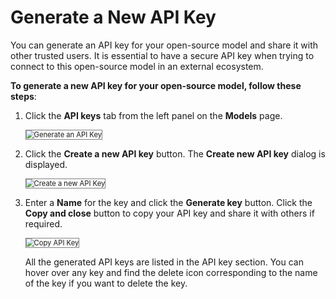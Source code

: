 # Generate a New API Key

You can generate an API key for your open-source model and share it with other trusted users. It is essential to have a secure API key when trying to connect to this open-source model in an external ecosystem.  

**To generate a new API key for your open-source model, follow these steps**:

1. Click the **API keys** tab from the left panel on the **Models** page.

    <img src="../images/generate-an-api-key.png" alt="Generate an API Key" title="Generate an API Key" style="border: 1px solid gray; zoom:80%;">

1. Click the **Create a new API key** button. The **Create new API key** dialog is displayed.

    <img src="../images/create-a-new-api-key-open-source-model.png" alt="Create a new API Key" title="Create a new API Key" style="border: 1px solid gray; zoom:80%;">

1. Enter a **Name** for the key and click the **Generate key** button. Click the **Copy and close** button to copy your API key and share it with others if required.

    <img src="../images/copy-and-close-api-key.png" alt="Copy API Key" title="Copy API Key" style="border: 1px solid gray; zoom:80%;">

    All the generated API keys are listed in the API key section. You can hover over any key and find the delete icon corresponding to the name of the key if you want to delete the key.

   